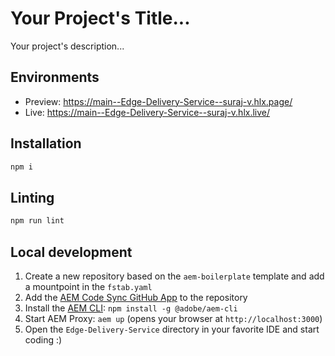 # Your Project's Title...
Your project's description...

## Environments
- Preview: https://main--Edge-Delivery-Service--suraj-v.hlx.page/
- Live: https://main--Edge-Delivery-Service--suraj-v.hlx.live/

## Installation

```sh
npm i
```

## Linting

```sh
npm run lint
```

## Local development

1. Create a new repository based on the `aem-boilerplate` template and add a mountpoint in the `fstab.yaml`
1. Add the [AEM Code Sync GitHub App](https://github.com/apps/aem-code-sync) to the repository
1. Install the [AEM CLI](https://github.com/adobe/helix-cli): `npm install -g @adobe/aem-cli`
1. Start AEM Proxy: `aem up` (opens your browser at `http://localhost:3000`)
1. Open the `Edge-Delivery-Service` directory in your favorite IDE and start coding :)
